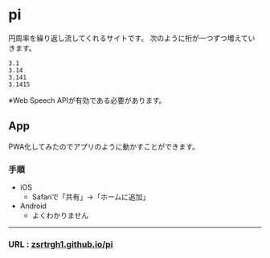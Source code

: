 # pi
円周率を繰り返し流してくれるサイトです。
次のように桁が一つずつ増えていきます。
``` pi
3.1
3.14
3.141
3.1415
```
※Web Speech APIが有効である必要があります。
## App
PWA化してみたのでアプリのように動かすことができます。
### 手順
- iOS
  - Safariで「共有」→「ホームに追加」
- Android
  - よくわかりません

---
### URL : [zsrtrgh1.github.io/pi](https://zsrtrgh1.github.io/pi)
